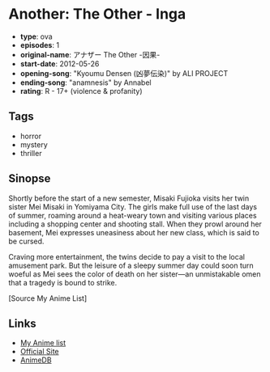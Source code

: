 # Another: The Other - Inga

-   **type**: ova
-   **episodes**: 1
-   **original-name**: アナザー The Other -因果-
-   **start-date**: 2012-05-26
-   **opening-song**: "Kyoumu Densen (凶夢伝染)" by ALI PROJECT
-   **ending-song**: "anamnesis" by Annabel
-   **rating**: R - 17+ (violence & profanity)

## Tags

-   horror
-   mystery
-   thriller

## Sinopse

Shortly before the start of a new semester, Misaki Fujioka visits her twin sister Mei Misaki in Yomiyama City. The girls make full use of the last days of summer, roaming around a heat-weary town and visiting various places including a shopping center and shooting stall. When they prowl around her basement, Mei expresses uneasiness about her new class, which is said to be cursed.

Craving more entertainment, the twins decide to pay a visit to the local amusement park. But the leisure of a sleepy summer day could soon turn woeful as Mei sees the color of death on her sister—an unmistakable omen that a tragedy is bound to strike.

[Source My Anime List]

## Links

-   [My Anime list](https://myanimelist.net/anime/11701/Another__The_Other_-_Inga)
-   [Official Site](http://www.another-anime.jp/)
-   [AnimeDB](http://anidb.info/perl-bin/animedb.pl?show=anime&aid=8625)
